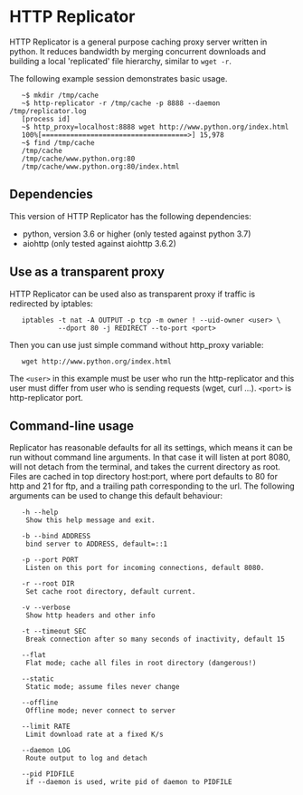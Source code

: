 HTTP Replicator
===============

HTTP Replicator is a general purpose caching proxy server written in python.
It reduces bandwidth by merging concurrent downloads and building a local
'replicated' file hierarchy, similar to `wget -r`.

The following example session demonstrates basic usage.

       ~$ mkdir /tmp/cache
       ~$ http-replicator -r /tmp/cache -p 8888 --daemon /tmp/replicator.log
       [process id]
       ~$ http_proxy=localhost:8888 wget http://www.python.org/index.html
       100%[====================================>] 15,978
       ~$ find /tmp/cache
       /tmp/cache
       /tmp/cache/www.python.org:80
       /tmp/cache/www.python.org:80/index.html


Dependencies
------------

This version of HTTP Replicator has the following dependencies:

  * python, version 3.6 or higher (only tested against python 3.7)
  * aiohttp (only tested against aiohttp 3.6.2)


Use as a transparent proxy
--------------------------

HTTP Replicator can be used also as transparent proxy if traffic is redirected
by iptables:

       iptables -t nat -A OUTPUT -p tcp -m owner ! --uid-owner <user> \
                --dport 80 -j REDIRECT --to-port <port>

Then you can use just simple command without http\_proxy variable:

       wget http://www.python.org/index.html

The `<user>` in this example must be user who run the http-replicator and this
user must differ from user who is sending requests (wget, curl ...). `<port>`
is http-replicator port.


Command-line usage
------------------

Replicator has reasonable defaults for all its settings, which means it can be
run without command line arguments. In that case it will listen at port 8080,
will not detach from the terminal, and takes the current directory as root.
Files are cached in top directory host:port, where port defaults to 80 for http
and 21 for ftp, and a trailing path corresponding to the url. The following
arguments can be used to change this default behaviour:

       -h --help
        Show this help message and exit.

       -b --bind ADDRESS
        bind server to ADDRESS, default=::1

       -p --port PORT
        Listen on this port for incoming connections, default 8080.

       -r --root DIR
        Set cache root directory, default current.

       -v --verbose
        Show http headers and other info

       -t --timeout SEC
        Break connection after so many seconds of inactivity, default 15

       --flat
        Flat mode; cache all files in root directory (dangerous!)

       --static
        Static mode; assume files never change

       --offline
        Offline mode; never connect to server

       --limit RATE
        Limit download rate at a fixed K/s

       --daemon LOG
        Route output to log and detach

       --pid PIDFILE
        if --daemon is used, write pid of daemon to PIDFILE
